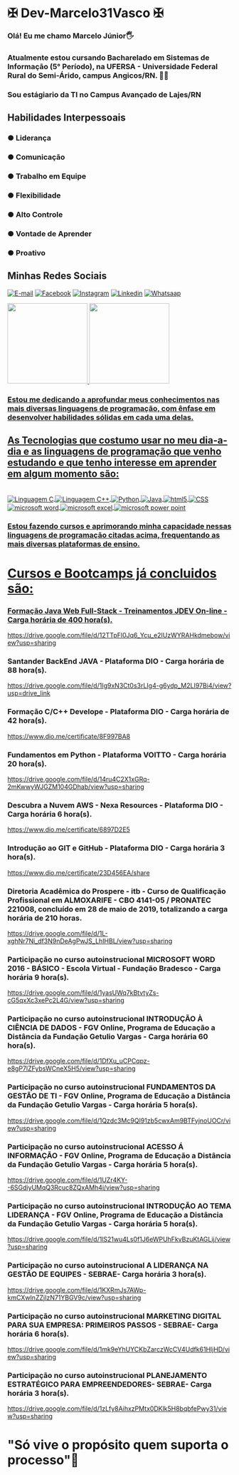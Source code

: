 # ✠ Dev-Marcelo31Vasco ✠

 ### Olá! Eu me chamo Marcelo Júnior🖐️

 
 ### Atualmente estou cursando Bacharelado em Sistemas de Informação (5° Período), na UFERSA - Universidade Federal Rural do Semi-Árido, campus Angicos/RN. 👨‍🎓
 ### Sou estágiario da TI no Campus Avançado de Lajes/RN

## Habilidades Interpessoais

### ● Liderança
### ● Comunicação
### ● Trabalho em Equipe
### ● Flexibilidade
### ● Alto Controle
### ● Vontade de Aprender
### ● Proativo


## Minhas Redes Sociais 

[![E-mail](https://img.shields.io/badge/Gmail-D14836?style=for-the-badge&logo=gmail&logoColor=white)](macelo17@gmail.com)
[![Facebook](https://img.shields.io/badge/Facebook-1877F2?style=for-the-badge&logo=facebook&logoColor=white)](https://www.facebook.com/marcelo.junior.71404/)
[![Instagram](https://img.shields.io/badge/Instagram-E4405F?style=for-the-badge&logo=instagram&logoColor=white)](https://www.instagram.com/marcelocrvg31/)
[![Linkedin](https://img.shields.io/badge/LinkedIn-0077B5?style=for-the-badge&logo=linkedin&logoColor=white)](https://www.linkedin.com/in/marcelo-vitorino-dantas-j%C3%BAnior-6780b4249/)
[![Whatsaap](https://img.shields.io/badge/WhatsApp-25D366?style=for-the-badge&logo=whatsapp&logoColor=white)](84996663080)

 <div>
  <a href="https://github.com/marcelo31vasco">
  <img height="180em" src="https://github-readme-stats.vercel.app/api?username=marcelo31vasco&show_icons=true&theme=onedark&include_all_commits=true&count_private=true"/>
  <img height="180em" src="https://github-readme-stats.vercel.app/api/top-langs/?username=marcelo31vasco&layout=compact&langs_count=16&theme=onedark"/>
</div>

### Estou me dedicando a aprofundar meus conhecimentos nas mais diversas linguagens de programação, com ênfase em desenvolver habilidades sólidas em cada uma delas. 

## As Tecnologias que costumo usar no meu dia-a-dia e as linguagens de programação que venho estudando e que tenho interesse em aprender em algum momento são:

<div style="display: inline_block"><br/>
 
<img align="center" alt="Linguagem C" src="https://img.shields.io/badge/C-00599C?style=for-the-badge&logo=c&logoColor=white"/>

<img align="center" alt="Linguagem C++" src="https://img.shields.io/badge/C%2B%2B-00599C?style=for-the-badge&logo=c%2B%2B&logoColor=white"/>

<img align="center" alt=" Python" src="https://img.shields.io/badge/Python-14354C?style=for-the-badge&logo=python&logoColor=white"/>

<img align="center" alt=" Java" src="https://img.shields.io/badge/Java-ED8B00?style=for-the-badge&logo=openjdk&logoColor=white"/>

<img align="center" alt="html5" src="https://img.shields.io/badge/HTML5-E34F26?style=for-the-badge&logo=html5&logoColor=white"/>

<img align="center" alt="CSS" src="https://img.shields.io/badge/CSS-239120?&style=for-the-badge&logo=css3&logoColor=white"/>


<img align="center" alt="microsoft word" src="https://img.shields.io/badge/Microsoft_Word-2B579A?style=for-the-badge&logo=microsoft-word&logoColor=white"/>

<img align="center" alt="microsoft excel" src="https://img.shields.io/badge/Microsoft_Excel-217346?style=for-the-badge&logo=microsoft-excel&logoColor=white"/>

<img align="center" alt="microsoft power point" src="https://img.shields.io/badge/Microsoft_PowerPoint-B7472A?style=for-the-badge&logo=microsoft-powerpoint&logoColor=white"/>


### Estou fazendo cursos e aprimorando minha capacidade nessas linguagens de programação citadas acima, frequentando as mais diversas plataformas de ensino.

# Cursos e Bootcamps já concluidos são:

###  Formação Java Web Full-Stack - Treinamentos JDEV On-line - Carga horária de 400 hora(s).
https://drive.google.com/file/d/12TTpFl0Jq6_Ycu_e2IUzWYRAHkdmebow/view?usp=sharing

### Santander BackEnd JAVA - Plataforma DIO - Carga horária de 88 hora(s).
https://drive.google.com/file/d/1Ig9xN3Ct0s3rLIg4-g6ydp_M2LI97Bi4/view?usp=drive_link

### Formação C/C++ Develope - Plataforma DIO - Carga horária de 42 hora(s).
https://www.dio.me/certificate/8F997BA8

### Fundamentos em Python - Plataforma VOITTO - Carga horária 20 hora(s).
https://drive.google.com/file/d/14ru4C2X1xGRq-2mKwwyWJGZM104GDhab/view?usp=sharing

### Descubra a Nuvem AWS - Nexa Resources - Plataforma DIO - Carga horária 6 hora(s).
https://www.dio.me/certificate/6897D2E5

### Introdução ao GIT e GitHub - Plataforma DIO - Carga horária 3 hora(s).
https://www.dio.me/certificate/23D456EA/share

### Diretoria Acadêmica do Prospere - itb - Curso de Qualificação Profissional em ALMOXARIFE - CBO 4141-05 / PRONATEC 221008, concluído em 28 de maio de 2019, totalizando a carga horária de 210 horas.
https://drive.google.com/file/d/1L-xghNr7Ni_df3N9nDeAgPwJS_LhIHBL/view?usp=sharing

### Participação no curso autoinstrucional MICROSOFT WORD 2016 - BÁSICO - Escola Virtual - Fundação Bradesco - Carga horária 9 hora(s).
https://drive.google.com/file/d/1yasUWq7kBtvtyZs-cG5qxXc3xePc2L4G/view?usp=sharing

### Participação no curso autoinstrucional INTRODUÇÃO À CIÊNCIA DE DADOS - FGV Online, Programa de Educação a Distância da Fundação Getulio Vargas - Carga horária 60 hora(s).
https://drive.google.com/file/d/1DfXu_uCPCqpz-e8gP7lZFybsWCneX5H5/view?usp=sharing

### Participação no curso autoinstrucional FUNDAMENTOS DA GESTÃO DE TI - FGV Online, Programa de Educação a Distância da Fundação Getulio Vargas - Carga horária 5 hora(s).
https://drive.google.com/file/d/1Qzdc3Mc9QI91zb5cwxAm9BTFyjnoUOCr/view?usp=sharing

### Participação no curso autoinstrucional ACESSO Á INFORMAÇÃO - FGV Online, Programa de Educação a Distância da Fundação Getulio Vargas - Carga horária 5 hora(s).
https://drive.google.com/file/d/1UZr4KY--6SGdiyUMqQ3Rcuc8ZQxAMh4i/view?usp=sharing

### Participação no curso autoinstrucional INTRODUÇÃO AO TEMA LIDERANÇA - FGV Online, Programa de Educação a Distância da Fundação Getulio Vargas - Carga horária 5 hora(s).
https://drive.google.com/file/d/1lS21wu4Ls0f1J6eWPUhFkvBzuKtAGLij/view?usp=sharing

### Participação no curso autoinstrucional A LIDERANÇA NA GESTÃO DE EQUIPES - SEBRAE- Carga horária 3 hora(s).
https://drive.google.com/file/d/1KXRmJs7AWp-kmCXwInZZjIzN71YBGV9c/view?usp=sharing

### Participação no curso autoinstrucional MARKETING DIGITAL PARA SUA EMPRESA: PRIMEIROS PASSOS - SEBRAE- Carga horária 6 hora(s).
https://drive.google.com/file/d/1mk9eYhUYCKbZarczWcCV4Udfk61HljHD/view?usp=sharing

### Participação no curso autoinstrucional PLANEJAMENTO ESTRATÉGICO PARA EMPREENDEDORES- SEBRAE- Carga horária 3 hora(s).
https://drive.google.com/file/d/1zLfy8AihxzPMtx0DKlk5H8bqbfePwy31/view?usp=sharing




# "Só vive o propósito quem suporta o processo"🙏

